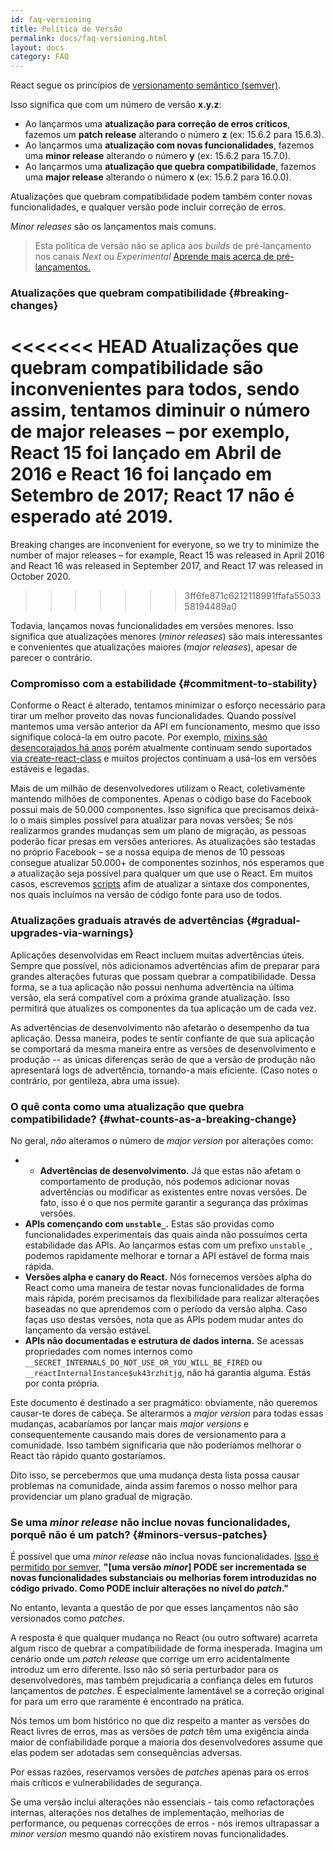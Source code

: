 ```yaml
---
id: faq-versioning
title: Política de Versão
permalink: docs/faq-versioning.html
layout: docs
category: FAQ
---
```


React segue os princípios de [versionamento semântico (semver)](https://semver.org/).

Isso significa que com um número de versão **x.y.z**:

* Ao lançarmos uma **atualização para correção de erros críticos**, fazemos um **patch release** alterando o número **z** (ex: 15.6.2 para 15.6.3).
* Ao lançarmos uma **atualização com novas funcionalidades**, fazemos uma **minor release** alterando o número **y** (ex: 15.6.2 para 15.7.0).
* Ao lançarmos uma **atualização que quebra compatibilidade**, fazemos uma **major release** alterando o número **x** (ex: 15.6.2 para 16.0.0).

Atualizações que quebram compatibilidade podem também conter novas funcionalidades, e qualquer versão pode incluir correção de erros.

_Minor releases_ são os lançamentos mais comuns.

> Esta política de versão não se aplica aos _builds_ de pré-lançamento nos canais _Next_ ou _Experimental_ [Aprende mais acerca de pré-lançamentos.](/docs/release-channels.html)

### Atualizações que quebram compatibilidade {#breaking-changes}

<<<<<<< HEAD
Atualizações que quebram compatibilidade são inconvenientes para todos, sendo assim, tentamos diminuir o número de major releases – por exemplo, React 15 foi lançado em Abril de 2016 e React 16 foi lançado em Setembro de 2017; React 17 não é esperado até 2019.
=======
Breaking changes are inconvenient for everyone, so we try to minimize the number of major releases – for example, React 15 was released in April 2016 and React 16 was released in September 2017, and React 17 was released in October 2020.
>>>>>>> 3ff6fe871c6212118991ffafa5503358194489a0

Todavia, lançamos novas funcionalidades em versões menores. Isso significa que atualizações menores (_minor releases_) são mais interessantes e convenientes que atualizações maiores (_major releases_), apesar de parecer o contrário.

### Compromisso com a estabilidade {#commitment-to-stability}

Conforme o React é alterado, tentamos minimizar o esforço necessário para tirar um melhor proveito das novas funcionalidades. Quando possível mantemos uma versão anterior da API em funcionamento, mesmo que isso signifique colocá-la em outro pacote. Por exemplo, [mixins são desencorajados há anos](/blog/2016/07/13/mixins-considered-harmful.html) porém atualmente continuam sendo suportados [via create-react-class](/docs/react-without-es6.html#mixins) e muitos projectos continuam a usá-los em versões estáveis e legadas.

Mais de um milhão de desenvolvedores utilizam o React, coletivamente mantendo milhões de componentes. Apenas o código base do Facebook possui mais de 50.000 componentes. Isso significa que precisamos deixá-lo o mais simples possível para atualizar para novas versões; Se nós realizarmos grandes mudanças sem um plano de migração, as pessoas poderão ficar presas em versões anteriores. As atualizações são testadas no próprio Facebook – se a nossa equipa de menos de 10 pessoas consegue atualizar 50.000+ de componentes sozinhos, nós esperamos que a atualização seja possível para qualquer um que use o React. Em muitos casos, escrevemos [scripts](https://github.com/reactjs/react-codemod) afim de atualizar a sintaxe dos componentes, nos quais incluímos na versão de código fonte para uso de todos.

### Atualizações graduais através de advertências {#gradual-upgrades-via-warnings}

Aplicações desenvolvidas em React incluem muitas advertências úteis. Sempre que possível, nós adicionamos advertências afim de preparar para grandes alterações futuras que possam quebrar a compatibilidade. Dessa forma, se a tua aplicação não possui nenhuma advertência na última versão, ela será compatível com a próxima grande atualização. Isso permitirá que atualizes os componentes da tua aplicação um de cada vez.

As advertências de desenvolvimento não afetarão o desempenho da tua aplicação. Dessa maneira, podes te sentir confiante de que sua aplicação se comportará da mesma maneira entre as versões de desenvolvimento e produção -- as únicas diferenças serão de que a versão de produção não apresentará logs de advertência, tornando-a mais eficiente. (Caso notes o contrário, por gentileza, abra uma issue).

### O quê conta como uma atualização que quebra compatibilidade? {#what-counts-as-a-breaking-change}

No geral, *não* alteramos o número de _major version_ por alterações como:

* * **Advertências de desenvolvimento.** Já que estas não afetam o comportamento de produção, nós podemos adicionar novas advertências ou modificar as existentes entre novas versões. De fato, isso é o que nos permite garantir a segurança das próximas versões. 
* **APIs començando com `unstable_`.** Estas são providas como funcionalidades experimentais das quais ainda não possuímos certa estabilidade das APIs. Ao lançarmos estas com um prefixo `unstable_`, podemos rapidamente melhorar e tornar a API estável de forma mais rápida.  
* **Versões alpha e canary do React.** Nós fornecemos versões alpha do React como uma maneira de testar novas funcionalidades de forma mais rápida, porém precisamos da flexibilidade para realizar alterações baseadas no que aprendemos com o período da versão alpha. Caso faças uso destas versões, nota que as APIs podem mudar antes do lançamento da versão estável. 
* **APIs não documentadas e estrutura de dados interna.** Se acessas propriedades com nomes internos como `__SECRET_INTERNALS_DO_NOT_USE_OR_YOU_WILL_BE_FIRED` ou `__reactInternalInstance$uk43rzhitjg`, não há garantia alguma. Estás por conta própria.

Este documento é destinado a ser pragmático: obviamente, não queremos causar-te dores de cabeça. Se alterarmos a _major version_ para todas essas mudanças, acabaríamos por lançar mais _major versions_ e consequentemente causando mais dores de versionamento para a comunidade. Isso também significaria que não poderíamos melhorar o React tão rápido quanto gostaríamos.

Dito isso, se percebermos que uma mudança desta lista possa causar problemas na comunidade, ainda assim faremos o nosso melhor para providenciar um plano gradual de migração.

### Se uma _minor release_ não inclue novas funcionalidades, porquê não é um patch? {#minors-versus-patches}

É possível que uma _minor release_ não inclua novas funcionalidades. [Isso é permitido por semver](https://semver.org/#spec-item-7), **"[uma versão _minor_] PODE ser incrementada se novas funcionalidades substanciais ou melhorias forem introduzidas no código privado. Como PODE incluir alterações no nível do _patch_."**

No entanto, levanta a questão de por que esses lançamentos não são versionados como _patches_.

A resposta é que qualquer mudança no React (ou outro software) acarreta algum risco de quebrar a compatibilidade de forma inesperada. Imagina um cenário onde um _patch release_ que corrige um erro acidentalmente introduz um erro diferente. Isso não só seria perturbador para os desenvolvedores, mas também prejudicaria a confiança deles em futuros lançamentos de _patches_. É especialmente lamentável se a correção original for para um erro que raramente é encontrado na prática.

Nós temos um bom histórico no que diz respeito a manter as versões do React livres de erros, mas as versões de _patch_ têm uma exigência ainda maior de confiabilidade porque a maioria dos desenvolvedores assume que elas podem ser adotadas sem consequências adversas.

Por essas razões, reservamos versões de _patches_ apenas para os erros mais críticos e vulnerabilidades de segurança.

Se uma versão inclui alterações não essenciais - tais como refactorações internas, alterações nos detalhes de implementação, melhorias de performance, ou pequenas correcções de erros - nós iremos ultrapassar a _minor version_ mesmo quando não existirem novas funcionalidades.
